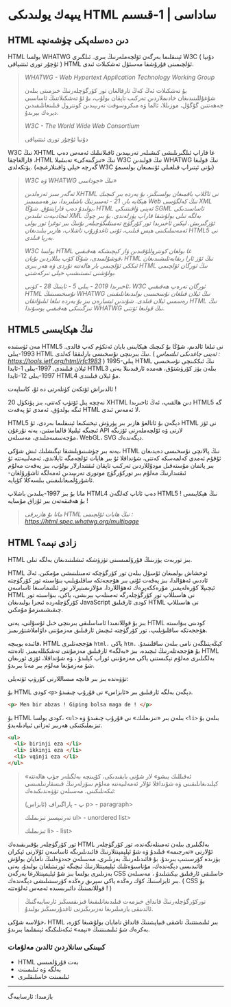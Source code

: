 # يىپەك يولىدىكى HTML ساداسى | 1-قىسىم

## HTML دىن دەسلەپكى چۈشەنچە

HTML بولسا WHATWG ئېنىقلىما بەرگەن ئۆلچەملەرنىڭ بىرى. ئىلگىرى W3C ( دۇنيا ئۇچۇر تورى ئىتتىپاقى ) HTML ئۆلچىمىنى قۇرۇشقا مەسئۇل تەشكىلات ئىدى.

> *WHATWG -  Web Hypertext Application Technology Working Group*
>
> بۇ تەشكىلات ئەڭ كەڭ تارقالغان تور كۆرگۈچلەرنىڭ خىزمىتى بىلەن شۇغۇللىنىدىغان خادىملاردىن تەركىب تاپقان بولۇپ، بۇ ئۇ تەشكىلاتنىڭ ئاساسىي جەھەتتىن گۇگۇل، موزىللا، ئالما ۋە مىكروسوفت تەرىپىدىن كونترول قىلىنغانلىقىدىن دېرەك بېرىدۇ.
>
> 
>
> *W3C - The World Wide Web Consortium*
>
> دۇنيا ئۇچۇر تورى ئىتتىپاقى

 

W3C نىڭ XHTML غا قاراپ ئىلگىرىلىشى كىشىلەر تەرىپىدىن ئاقىلانىلىك ئەمەس دەپ قارالغاچقا ،HTML نىڭ «تىزگىنەكى» تەبىئىيلا W3C نىڭ قولىدىن WHATWG نىڭ قولىغا يۆتكەلدى. (گەرچە خېلى ۋاقىتلارغىچە W3C بۇنى ئېتىراپ قىلغىلى ئۇنىمىغان بولسىمۇ)

> *W3C ۋە WHATWG نىڭ «جوداسى»*
>
> *ئەگەر سىز ئەزەلدىن XHTML نى ئاڭلاپ باقمىغان بولسىڭىز، بۇ يەردە بىر كىچىك ھېكايە بار. 21 - ئەسىرنىڭ باشلىرىدا، بىز ھەممىمىز Web نىڭ كەلگۈسى XML بولىدۇ دەپ قارايتتۇق. شۇڭا، HTML ئەينى ۋاقىتتىكى SGML ئاساسىدىكى ئىجادىيەت تىلىدىن XML بەلگە تىلى  بولۇشقا قاراپ يۈزلەندى. بۇ بىر چوڭ ئۆزگىرىش. لېكىن ئاخىرىدا تور كۆرگۈچ تەمىنلىگۈچىلەر بۇنىڭ بىر توغرا تور يولى ئەمەسلىكىنى ھېس قىلىپ، ئۇنى ئاغدۇرۇپ تاشلاپ، ھازىر بىلىدىغان HTML5 نى بەرپا قىلدى.* 
>
> 
>
>  *W3C بولسا HTML غا بولغان كونتروللۇقىدىن ۋاز كېچىشكە ھەقىقىي قوشۇلمىدى، شۇڭا كۆپ يىللاردىن بۇيان، HTML نىڭ ئۆز ئارا رىقابەتلىشىدىغان ئىككى ئۆلچىمى بار ھالەتتە تۇردى ۋە ھەر بىرى HTML نىڭ ئورگان ئۆلچىمى بولۇشنى ئىستىشىپ خېلى تىركەشتى.*
>
> 
>
>  *ئاخىرىدا 2019 - يىلى 5 - ئاينىڭ 28 - كۈنى، W3C ئورگان تەرەپ ھەقىقىي HTML نۇسخىسىنىڭ WHATWG نىڭ ئېلان قىلغان نۇسخىسى  بولىدىغانلىقىنى رەسمىي ئېلان قىلدى. شۇندىن ئېتىبارەن بىز بۇ يەردە تىلغا ئىلىۋاتقان HTML نىڭ تىزگىنىكى ھەقىقىي يوسۇندا WHATWG نىڭ قولىغا ئۆتتى.*  



## HTML5 نىڭ ھېكايىسى

مەن ئۈستىدە HTML5 نى تىلغا ئالدىم، شۇڭا بۇ كىچىك ھېكايىنى بايان ئەتكۈم كەپ قالدى.
1993-يىلى HTML نىڭ بىرىنچى نۇسخىسى بارلىققا كەلدى. ( *ئەينى چاغدىكى ئىلتىماس : https://tools.ietf.org/html/rfc1983* )
1995-يىلى HTML نىڭ ئىككىنچى نۇسخىسى ئېلان قىلىندى. 1997-يىلى 1-ئايدا HTML3 بىلەن يۈز كۆرۈشتۇق، ھەمدە ئارقىدىنلا يەنى 1997-يىلى 12-ئايدا HTML4 مۇ ئېلان قىلىندى.

ئالدىراش ئۆتكەن كۈنلەرتى دە ئۇ، كاساپەت !

20 نەچچە يىل ئۆتۈپ كەتتى، بىز پۈتكۈل XHTML دىن ھالقىپ، ئەڭ ئاخىرىدا HTML5 گە ئىگە بولدۇق، ئەمدى ئۇ پەقەت HTML لا ئەمەس ئىدى.

HTML5 دېگەن بۇ ئاتالغۇ ھازىر بىر يۈرۈش تېخنىكىغا ئېنىقلىما بەردى، ئۇ HTML نى ئۆز ئىچىگە ئېلىپلا قالماستىن، يەنە نۇرغۇن API لارنى ۋە ئۆلچەملەرنى ئۆزىگە مۇجەسسەملىدى، مەسىلەن، WebGL، SVG دېگەندەك.

يەنە بىر چۈشىنىۋېلىشقا تېگىشلىك ئىش شۇكى، HTML نىڭ پالانچى نۇسخىسى دەيدىغان ئۇقۇم ئەمدى كەلمەسكە كەتتى، شۇنداقلا ئۇ بىر ھايات ئۆلچەمگە ئايلاندى. ئەمەلىيەتتە ئۇ بىر پاتمان مۇستەقىل مودۇللاردىن تەركىب تاپقان ئىقتىدارلار بولۇپ، بىز پەقەت مەلۇم ئىقتىدارنىڭ مەلۇم بىر توركۆرگۈچ موتورى تەرىپىدىن ئەمەلگە ئاشۇرۇلغان-ئاشۇرۇلمىغانلىقىنى بىلسەكلا كۇپايە. 

مانا بۇ بىز 1997-يىلىدىن باشلاپ HTML4 دەپ ئاتاپ كەلگەن HTML5 نىڭ ھېكايىسى ! بۇ ھەقىقەتەن بىر ئۇزاق مۇساپە !

> *مانا بۇ ھازىرقى HTML نىڭ ھايات ئۆلچىمى : https://html.spec.whatwg.org/multipage*



## HTML زادى نېمە؟

 HTML بىز توربەت يۈزىنىڭ قۇرۇلمىسىنى تۈزۈشكە ئىشلىتىدىغان بەلگە تىلى.

HTML ئوخشاش بولمىغان ئۇسۇل بىلەن تور كۆرگۈچكە تەمىنلىنىشى مۇمكىن. ئەڭ ئاددىي ئەھۋالدا، بىز پەقەت ئۇنى بىر ھۆججەتكە ساقلىۋېلىپ بىۋاسىتە تور كۆرگۈچتە ئېچىپلا كۆرەلەيمىز. مۇرەككەپرەك ئەھۋاللاردا، مۇلازىمىتېرلار تور ئىلتىماسىغا ئاساسەن HTML نى ھاسىللاپ تور كۆرگۈچلەرگە تەمىنلەپ بېرىشى، ياكى، بىۋاسىتە تور كۆرگۈچلەردە ئىجرا بولىدىغان JavaScript كودى ئارقىلىق HTML نى ھاسىللاپ چىقىشىمىزمۇ مۇمكىن.

بىز بۇ قوللانمىدا ئاساسلىقى بىرىنچى خىل ئۇسۇلنى، يەنى HTML كودىنى بىۋاسىتە ھۆججەتكە ساقلىۋېلىپ، تور كۆرگۈچتە ئىچىش ئارقىلىق مەزمۇننى داۋاملاشتۇرىمىز.

قائىدە بويىچە، HTML ھۆججەتلىرى  `html.`  ياكى `htm.` كېڭەيتىلگەن نامى بىلەن ساقلىنىدۇ. بۇ ھۆججەتلەرنىڭ ئىچىدە، بىز «بەلگە» ئارقىلىق مەزمۇننى تەشكىللەيمىز. ئادەتتە HTML بەلگىلىرى مەلۇم تېكىستنى ياكى مەزمۇننى ئوراپ كېلىدۇ ، ۋە شۇنداقلا، ئۆزى ئورىغان شۇ مەزمۇنغا مەلۇم بىر مەنا بىرىدۇ. 

تۆۋەندە بىز بىر قانچە مىساللارنى كۆرۈپ ئۆتەيلى:



بۇ HTML كودى  `<p>`  دېگەن بەلگە ئارقىلىق بىر «ئابزاس» نى قۇرۇپ چىقىدۇ.

```html
<p> Men bir abzas ! Giping bolsa maga de ! </p>
```



بۇ HTML كودى بولسا، `<ul>` بىلەن بىر «تىزىملىك» نى قۇرۇپ چىقىدۇ ۋە   `<li>`  بىلەن بۇ تىزىملىكتىكى ھەربىر ئەزانى ئىپادىلەيدۇ.

```html
<ul>
  <li> birinji eza </li>
  <li> ikkinji eza </li>
  <li> vqinji eza </li>
</ul>
```



> «ئەقىللىك يىشو» لار شۇنى بايقىدىكى، كۆپىنچە بەلگىلەر جۈپ ھالەتتە كېلىدىغانلىقىنى ۋە شۇنداقلا ئۇلار ئەمەلىيەتتە مەلۇم سۆزلەرنىڭ قىسقارتىلمىسى ئىكەنلىكىنى. مەسىلەن تۆۋەندىكىدەك:
>
> پ - پاراگىراف (ئابزاس)   p> - paragraph>  
>
> تەرتىپسىز تىزىملىك    ul> - unordered list> 
>
> تىزىملىك  li> - list>

 

تور كۆرگۈچلەر يۇقىرىقىدەك HTML بەلگىلىرى بىلەن تەمىنلەنگەندە، تور كۆرگۈچلەر ئۇلارنى «تەرجىمە» قىلىدۇ ۋە شۇ ئېلېمېنتلارنىڭ قائىدىلىرىگە ئاساسەن ئۇلارنى ئېكران يۈزىدە كۆرسىتىپ بىرىدۇ. بۇ قائىدىلەرنىڭ بەزىلىرى، مەسىلەن جەدۋەلنىڭ نامايان بولۇش قائىدىسى دېگەندەك، مۇناسىۋەتلىك ئېلېمېنتلارنىڭ ئىچىگە ئورنىتىلغان بولىدۇ، يەنى بەزىلىرى بولسا بىز شۇ ئېلېمېنتلارغا بەرگەن CSS خاسلىقى ئارقىلىق بېكىتىلىدۇ ، مەسىلەن بىر ئابزاسنىڭ كۆك رەڭدە ياكى سېرىق رەڭدە كۆرسىتىلىشى دېگەندەك. ( CSS بۇ قوللانمىنىڭ دائىرىسىدە ئەمەس ئەلۋەتتە ! )

> توركۆرگۈچلەرنىڭ قانداق خىزمەت قىلىدىغانلىقىغا قىزىقسىڭىز ئارسايبەگنىڭ ئالدىنقى يازمىلىرىغا نەزىرىڭىزنى ئاغدۇرسىڭىز بولىدۇ.

خۇلاسە شۇكى، HTML بىر ئىلىمىنتنىڭ تاشقى قىياپىتىنىڭ قانداق نامايان بولۇشىغا كۆرە، بەكرەك شۇ ئىلىمىنتنىڭ «نېمە» ئىكەنلىكىگە ئېنىقلىما بىرىدۇ.



### كىيىنكى سانلاردىن ئالدىن مەلۇمات

* HTML بەت قۇرۇلمىسى
* بەلگە ۋە ئىلىمىنت
* ئىلىمىنت خاسلىقلىرى 

---

يازمىدا: ئارسايبەگ
